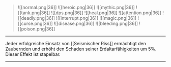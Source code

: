 > ![[normal.png|36]] ![[heroic.png|36]] ![[mythic.png|36]]
> ![[tank.png|36]] ![[dps.png|36]] ![[heal.png|36]]
> ![[attention.png|36]] ![[deadly.png|36]] ![[interrupt.png|36]]
> ![[magic.png|36]] ![[curse.png|36]] ![[disease.png|36]] ![[bleeding.png|36]] ![[poison.png|36]] 

***
Jeder erfolgreiche Einsatz von [[Seismischer Riss]] ermächtigt den Zaubernden und erhöht den Schaden seiner Erdaltarfähigkeiten um 5%. Dieser Effekt ist stapelbar.


***